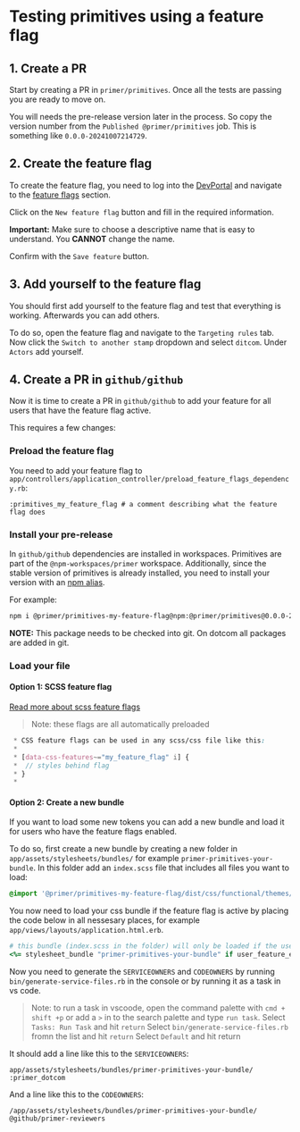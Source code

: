 # Testing primitives using a feature flag

## 1. Create a PR

Start by creating a PR in `primer/primitives`. Once all the tests are passing you are ready to move on.

You will needs the pre-release version later in the process. So copy the version number from the `Published @primer/primitives` job. This is something like `0.0.0-20241007214729`.

## 2. Create the feature flag

To create the feature flag, you need to log into the [DevPortal](https://devportal.githubapp.com/feature-flags) and navigate to the [feature flags](https://devportal.githubapp.com/feature-flags) section.

Click on the `New feature flag` button and fill in the required information.

**Important:** Make sure to choose a descriptive name that is easy to understand. You **CANNOT** change the name.

Confirm with the `Save feature` button.

## 3. Add yourself to the feature flag

You should first add yourself to the feature flag and test that everything is working. Afterwards you can add others.

To do so, open the feature flag and navigate to the `Targeting rules` tab.
Now click the `Switch to another stamp` dropdown and select `ditcom`.
Under `Actors` add yourself.

## 4. Create a PR in `github/github`

Now it is time to create a PR in `github/github` to add your feature for all users that have the feature flag active.

This requires a few changes:

### Preload the feature flag

You need to add your feature flag to `app/controllers/application_controller/preload_feature_flags_dependency.rb`:

```
:primitives_my_feature_flag # a comment describing what the feature flag does
```

### Install your pre-release

In `github/github` dependencies are installed in workspaces. Primitives are part of the `@npm-workspaces/primer` workspace.
Additionally, since the stable version of primitives is already installed, you need to install your version with an [npm alias](https://docs.npmjs.com/cli/v8/commands/npm-install#:~:text=npm%20install%20%3Calias%3E%40npm%3A%3Cname%3E%3A).

For example:

```bash
npm i @primer/primitives-my-feature-flag@npm:@primer/primitives@0.0.0-20241007214729 --workspace=@npm-workspaces/primer
```

**NOTE:** This package needs to be checked into git. On dotcom all packages are added in git.

### Load your file

#### Option 1: SCSS feature flag

[Read more about scss feature flags](https://github.com/github/github/blob/10168573894287782ddabd7d8b9bfd47850a1b31/ui/packages/feature-flags/client-feature-flags.ts#L223-L233)

> Note: these flags are all automatically preloaded

```scss
 * CSS feature flags can be used in any scss/css file like this:
 *
 * [data-css-features~="my_feature_flag" i] {
 *  // styles behind flag
 * }
 *
```

#### Option 2: Create a new bundle

If you want to load some new tokens you can add a new bundle and load it for users who have the feature flags enabled.

To do so, first create a new bundle by creating a new folder in `app/assets/stylesheets/bundles/` for example `primer-primitives-your-bundle`.
In this folder add an `index.scss` file that includes all files you want to load:

```scss
@import '@primer/primitives-my-feature-flag/dist/css/functional/themes/new-theme.css';
```

You now need to load your css bundle if the feature flag is active by placing the code below in all nessesary places, for example `app/views/layouts/application.html.erb`.

```ruby
# this bundle (index.scss in the folder) will only be loaded if the users has the primitives_my_feature_flag feature flag enabled
<%= stylesheet_bundle "primer-primitives-your-bundle" if user_feature_enabled?(:primitives_my_feature_flag) %>
```

Now you need to generate the `SERVICEOWNERS` and `CODEOWNERS` by running `bin/generate-service-files.rb` in the console or by running it as a task in vs code.

> Note: to run a task in vscoode, open the command palette with `cmd + shift +p` or add a `>` in to the search palette and type `run task`.
> Select `Tasks: Run Task` and hit `return`
> Select `bin/generate-service-files.rb` fromn the list and hit `return`
> Select `Default` and hit return

It should add a line like this to the `SERVICEOWNERS`:

```
app/assets/stylesheets/bundles/primer-primitives-your-bundle/ :primer_dotcom
```

And a line like this to the `CODEOWNERS`:

```
/app/assets/stylesheets/bundles/primer-primitives-your-bundle/ @github/primer-reviewers
```
